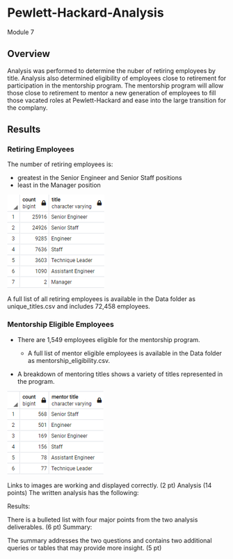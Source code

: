 # Pewlett-Hackard-Analysis
Module 7

## Overview

Analysis was performed to determine the nuber of retiring employees by title.  Analysis also determined eligibility of employees close to retirement for participation in the mentorship program. The mentorship program will allow those close to retirement to mentor a new generation of employees to fill those vacated roles at Pewlett-Hackard and ease into the large transition for the complany.

## Results

### Retiring Employees

The number of retiring employees is:
  - greatest in the Senior Engineer and Senior Staff positions
  - least in the Manager position
  
 ![](Images/retiring_titles.png)
 
 A full list of all retiring employees is available in the Data folder as unique_titles.csv and includes 72,458 employees. 

### Mentorship Eligible Employees
 
- There are 1,549 employees eligible for the mentorship program. 
  - A full list of mentor eligible employees is available in the Data folder as mentorship_eligibility.csv.
  
- A breakdown of mentoring titles shows a variety of titles represented in the program. 

![](Images/mentoring_titles.png)




Links to images are working and displayed correctly. (2 pt)
Analysis (14 points)
The written analysis has the following:


Results:

There is a bulleted list with four major points from the two analysis deliverables. (6 pt)
Summary:

The summary addresses the two questions and contains two additional queries or tables that may provide more insight. (5 pt)
